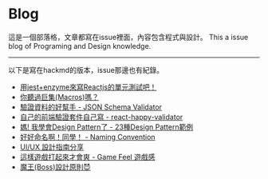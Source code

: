 # Blog

這是一個部落格，文章都寫在issue裡面，內容包含程式與設計。
This a issue blog of Programing and Design knowledge.

---
以下是寫在hackmd的版本，issue那邊也有紀錄。

* [用jest+enzyme來寫Reactjs的單元測試吧！](https://hackmd.io/7fcQ_giTTN6FVnRKdnwuRQ)
* [你聽過巨集(Macros)嗎？](https://hackmd.io/uH9F1UvTRKqzIZlYyuYSag)
* [驗證資料的好幫手 - JSON Schema Validator](https://hackmd.io/8iTrYf6LTVOLMCa4GDDSfg)
* [自己的前端驗證套件自己寫 - react-happy-validator](https://github.com/Hsueh-Jen/react-happy-validator)
* [媽! 我學會Design Pattern了 - 23種Design Pattern範例](https://codepen.io/collection/nYebQp)
* [好好命名啊！同學！ - Naming Convention](https://hackmd.io/APz0kNhcS9eAbGPoHm8ZkQ)
* [UI/UX 設計指南分享](https://hackmd.io/ot2fbVq5RZmECTUGZdD_Pw)
* [這樣遊戲打起來才會爽 - Game Feel 遊戲感](https://hackmd.io/-K2S-5dITraUzMXvwa_5fQ)
* [魔王(Boss)設計原則😈](https://hackmd.io/4o6Ue2RvSnOFCfsp5zH4cw)
